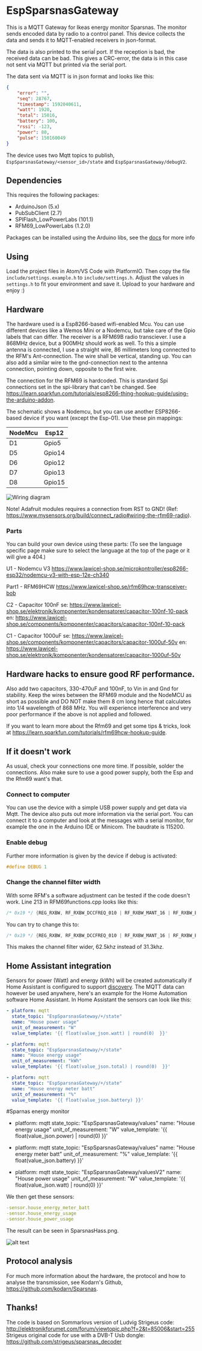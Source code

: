 # EspSparsnasGateway

This is a MQTT Gateway for Ikeas energy monitor Sparsnas. The monitor
sends encoded data by radio to a control panel. This device collects the data
and sends it to MQTT-enabled receivers in json-format.

The data is also printed to the seriaĺ port. If the reception is bad, the received data can be bad.
This gives a CRC-error, the data is in this case not sent via MQTT but printed via the serial port.

The data sent via MQTT is in json format and looks like this:

```json
{
    "error": "",
    "seq": 28767,
    "timestamp": 1592040611,
    "watt": 1920,
    "total": 15016,
    "battery": 100,
    "rssi": -123,
    "power": 80,
    "pulse": 150160049
}
```

The device uses two Mqtt topics to publish, `EspSparsnasGateway/<sensor_id>/state` and `EspSparsnasGateway/debugV2`.

## Dependencies

This requires the following packages:

- ArduinoJson (5.x)
- PubSubClient (2.7)
- SPIFlash_LowPowerLabs (101.1)
- RFM69_LowPowerLabs (1.2.0)

Packages can be installed using the Arduino libs, see the [docs](https://www.arduino.cc/en/guide/libraries) for more info

## Using
Load the project files in Atom/VS Code with PlatformIO. Then copy the file `include/settings.example.h` to `include/settings.h`. Adjust the values in `settings.h` to fit your environment and save it. Upload to your hardware and enjoy :)

## Hardware
The hardware used is a Esp8266-based wifi-enabled Mcu. You can use different devices like a Wemos Mini or a Nodemcu, but take care of the Gpio labels that can differ. The receiver is a RFM69B radio transciever. I use a 868MHz device, but a 900MHz should work as well. To this a simple antenna is connected, I use a straight wire, 86 millimeters long connected to the RFM's Ant-connection. The wire shall be vertical, standing up. You can also add a similar wire to the gnd-connection next to the antenna connection, pointing down, opposite to the first wire.

The connection for the RFM69 is hardcoded. This is standard Spi connections set in the spi-library that can't be changed. See https://learn.sparkfun.com/tutorials/esp8266-thing-hookup-guide/using-the-arduino-addon.

The schematic shows a Nodemcu, but you can use another ESP8266-based device if you want (except the Esp-01). Use these pin mappings:

| NodeMcu | Esp12 |
|----|--------|
| D1 | Gpio5  |
| D5 | Gpio14 |
| D6 | Gpio12 |
| D7 | Gpio13 |
| D8 | Gpio15 |


![Wiring diagram](https://github.com/bphermansson/EspSparsnasGateway/raw/master/EspSparsnasGateway_schem_Nodemcu.png)

Note! Adafruit modules requires a connection from RST to GND! (Ref: https://www.mysensors.org/build/connect_radio#wiring-the-rfm69-radio).

### Parts
You can build your own device using these parts: (To see the language specific page make sure to select the language at the top of the page or it will give a 404.)

U1 - Nodemcu V3
https://www.lawicel-shop.se/microkontroller/esp8266-esp32/nodemcu-v3-with-esp-12e-ch340

Part1 - RFM69HCW
https://www.lawicel-shop.se/rfm69hcw-transceiver-bob

C2 - Capacitor 100nF
se: https://www.lawicel-shop.se/elektronik/komponenter/kondensatorer/capacitor-100nf-10-pack
en: https://www.lawicel-shop.se/components/komponenter/capacitors/capacitor-100nf-10-pack

C1 - Capacitor 1000uF
se: https://www.lawicel-shop.se/components/komponenter/capacitors/capacitor-1000uf-50v
en: https://www.lawicel-shop.se/elektronik/komponenter/kondensatorer/capacitor-1000uf-50v

## Hardware hacks to ensure good RF performance.
Also add two capacitors, 330-470uF and 100nF, to Vin in and Gnd for stability.
Keep the wires between the RFM69 module and the NodeMCU as short as possible and DO NOT make them 8 cm long hence that calculates into 1/4 wavelength of 868 MHz.
You will experience interference and very poor performance if the above is not applied and followed.

If you want to learn more about the Rfm69 and get some tips & tricks, look at https://learn.sparkfun.com/tutorials/rfm69hcw-hookup-guide.

## If it doesn't work
As usual, check your connections one more time. If possible, solder the connections. Also make sure to use a good power supply, both the Esp and the Rfm69 want's that.

### Connect to computer
You can use the device with a simple USB power supply and get data via Mqtt. The device also puts out more information via the serial port. You can connect it to a computer and look at the messages with a serial monitor, for example the one in the Arduino IDE or Minicom. The baudrate is 115200.

### Enable debug
Further more information is given by the device if debug is activated:

```c++
#define DEBUG 1
```

### Change the channel filter width
With some RFM's a software adjustment can be tested if the code doesn't work. Line 213 in RFM69functions.cpp looks like this:

```c++
/* 0x19 */ {REG_RXBW, RF_RXBW_DCCFREQ_010 | RF_RXBW_MANT_16 | RF_RXBW_EXP_4}, // p26 in datasheet, filters out noise
```

You can try to change this to:

```c++
/* 0x19 */ {REG_RXBW, RF_RXBW_DCCFREQ_010 | RF_RXBW_MANT_16 | RF_RXBW_EXP_3}, // p26 in datasheet, filters out noise
```

This makes the channel filter wider, 62.5khz instead of 31.3khz.

## Home Assistant integration
Sensors for power (Watt) and energy (kWh) will be created automatically if Home Assistant is configured to support [discovery](https://www.home-assistant.io/docs/mqtt/discovery/#discovery).
The MQTT data can however be used anywhere, here's an example for the Home Automation software Home Assistant.
In Home Assistant the sensors can look like this:

```yaml
- platform: mqtt
  state_topic: "EspSparsnasGateway/+/state"
  name: "House power usage"
  unit_of_measurement: "W"
  value_template: '{{ float(value_json.watt) | round(0)  }}'

- platform: mqtt
  state_topic: "EspSparsnasGateway/+/state"
  name: "House energy usage"
  unit_of_measurement: "kWh"
  value_template: '{{ float(value_json.total) | round(0)  }}'

- platform: mqtt
  state_topic: "EspSparsnasGateway/+/state"
  name: "House energy meter batt"
  unit_of_measurement: "%"
  value_template: '{{ float(value_json.battery) }}'
```
#Sparnas energy monitor
  - platform: mqtt
    state_topic: "EspSparsnasGateway/values"
    name: "House energy usage"
    unit_of_measurement: "W"
    value_template: '{{ float(value_json.power) | round(0)  }}'

  - platform: mqtt
    state_topic: "EspSparsnasGateway/values"
    name: "House energy meter batt"
    unit_of_measurement: "%"
    value_template: '{{ float(value_json.battery) }}'

  - platform: mqtt
    state_topic: "EspSparsnasGateway/valuesV2"
    name: "House power usage"
    unit_of_measurement: "W"
    value_template: '{{ float(value_json.watt) | round(0)  }}'

We then get these sensors:

```yaml
-sensor.house_energy_meter_batt
-sensor.house_energy_usage
-sensor.house_power_usage
```

The result can be seen in SparsnasHass.png.

![alt text](https://github.com/bphermansson/EspSparsnasGateway/blob/master/SparsnasHass.png "Sparsnas in Home Assistant")

## Protocol analysis
For much more information about the hardware, the protocol and how to analyse the transmission, see
Kodarn's Github, https://github.com/kodarn/Sparsnas.

## Thanks!
The code is based on Sommarlovs version of Ludvig Strigeus code:
http://elektronikforumet.com/forum/viewtopic.php?f=2&t=85006&start=255
Strigeus original code for use with a DVB-T Usb dongle:
https://github.com/strigeus/sparsnas_decoder
